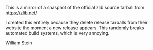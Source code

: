 This is a mirror of a snasphot of the official zlib source tarball from https://zlib.net/

I created this entirely because they delete release tarballs from their website the moment a new release appears. This randomly breaks automated build systems, which is very annoying.

William Stein